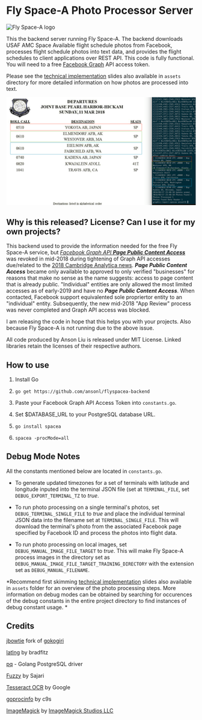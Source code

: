 Fly Space-A Photo Processor Server
===================

![Fly Space-A logo](https://avatars1.githubusercontent.com/u/38817545?s=200&v=4)

This the backend server running Fly Space-A. The backend downloads USAF AMC Space Available flight schedule photos from Facebook, processes flight schedule photos into text data, and provides the flight schedules to client applications over REST API. This code is fully functional. You will need to a free [Facebook Graph](https://developers.facebook.com/) API access token. 

Please see the [technical implementation](https://docs.google.com/presentation/d/1cnS_nTL6xhL5PEHFro7jvDSuHAccr8eSBFV26KIfrzE/edit?usp=sharing) slides also available in `assets` directory for more detailed information on how photos are processed into text.

![highlight fsa](https://raw.githubusercontent.com/ansonl/flyspacea-backend/master-public/assets/fsa_results_highlight.png)

Why is this released? License? Can I use it for my own projects?
-------------

This backend used to provide the information needed for the free Fly Space-A service, but [*Facebook Graph API **Page Public Content Access***](https://developers.facebook.com/docs/graph-api/reference/page/) was revoked in mid-2018 during tightening of Graph API accesses due/related to the [2018 Cambridge Analytica news](https://en.wikipedia.org/wiki/Cambridge_Analytica#2016_presidential_election). ***Page Public Content Access*** became only available to approved to only verified "businesses" for reasons that make no sense as the name suggests: access to page content that is already public. "Individual" entities are only allowed the most limited accesses as of early-2019 and have no ***Page Public Content Access***. When contacted, Facebook support equivalented sole propriertor entity to an "individual" entity. Subsequently, the new mid-2018 "App Review" process was never completed and Graph API access was blocked. 

I am releasing the code in hope that this helps you with your projects. Also because Fly Space-A is not running due to the above issue.

All code produced by Anson Liu is released under MIT License. Linked libraries retain the licenses of their respective authors. 

How to use
-------------

1. Install Go

2. `go get https://github.com/ansonl/flyspacea-backend`

3. Paste your Facebook Graph API Access Token into `constants.go`.

4. Set $DATABASE_URL to your PostgreSQL database URL.

3. `go install spacea`

4. `spacea -procMode=all`

Debug Mode Notes
-------------
All the constants mentioned below are located in `constants.go`.

- To generate updated timezones for a set of terminals with latitude and longitude inputed into the terminal JSON file (set at `TERMINAL_FILE`, set `DEBUG_EXPORT_TERMINAL_TZ` to *true*. 

- To run photo processing on a single terminal's photos, set `DEBUG_TERMINAL_SINGLE_FILE` to *true* and place the individual terminal JSON data into the filename set at `TERMINAL_SINGLE_FILE`. This will download the terminal's photo from the associated Facebook page specified by Facebook ID and process the photos into flight data. 

- To run photo processing on local images, set `DEBUG_MANUAL_IMAGE_FILE_TARGET` to *true*. This will make Fly Space-A process images in the directory set as `DEBUG_MANUAL_IMAGE_FILE_TARGET_TRAINING_DIRECTORY` with the extension set as `DEBUG_MANUAL_FILENAME`. 

*Recommend first skimming [technical implementation](https://docs.google.com/presentation/d/1cnS_nTL6xhL5PEHFro7jvDSuHAccr8eSBFV26KIfrzE/edit?usp=sharing) slides also available in `assets` folder for an overview of the photo processing steps. More information on debug modes can be obtained by searching for occurences of the debug constants in the entire project directory to find instances of debug constant usage. *

Credits
-------------

[jbowtie](https://github.com/jbowtie) fork of [gokogiri](https://github.com/jbowtie/gokogiri)

[latlng](github.com/bradfitz/latlong) by bradfitz

[pq](github.com/lib/pq) - Golang PostgreSQL driver

[Fuzzy](https://github.com/sajari/fuzzy) by Sajari

[Tesseract OCR](https://github.com/tesseract-ocr/tesseract) by Google

[goprocinfo](https://github.com/c9s/goprocinfo) by c9s

[ImageMagick](https://github.com/ImageMagick/ImageMagick) by [ImageMagick Studios LLC](https://imagemagick.org/)
